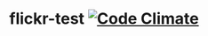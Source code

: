 # flickr-test [![Code Climate](https://codeclimate.com/github/vyper/flickr-test/badges/gpa.svg)](https://codeclimate.com/github/vyper/flickr-test)
